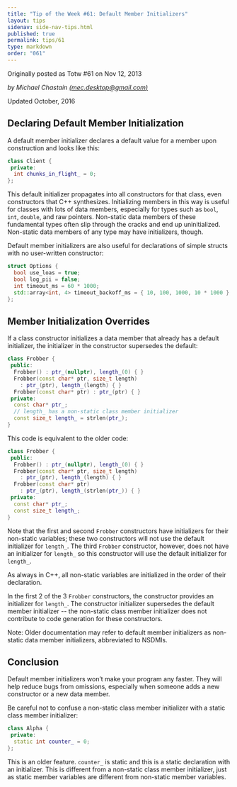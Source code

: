 ```yaml
---
title: "Tip of the Week #61: Default Member Initializers"
layout: tips
sidenav: side-nav-tips.html
published: true
permalink: tips/61
type: markdown
order: "061"
---
```


Originally posted as Totw #61 on Nov 12, 2013

*by Michael Chastain [(mec.desktop@gmail.com)](mailto:mec.desktop@gmail.com)*

Updated October, 2016

## Declaring Default Member Initialization

A default member initializer declares a default value for a member upon
construction and looks like this:

```c++
class Client {
 private:
  int chunks_in_flight_ = 0;
};
```

This default initializer propagates into all constructors for that class, even
constructors that C++ synthesizes. Initializing members in this way is useful
for classes with lots of data members, especially for types such as `bool`,
`int`, `double`, and raw pointers. Non-static data members of these fundamental
types often slip through the cracks and end up uninitialized. Non-static data
members of any type may have initializers, though.

Default member initializers are also useful for declarations of simple structs
with no user-written constructor:

```c++
struct Options {
  bool use_loas = true;
  bool log_pii = false;
  int timeout_ms = 60 * 1000;
  std::array<int, 4> timeout_backoff_ms = { 10, 100, 1000, 10 * 1000 };
};
```

## Member Initialization Overrides

If a class constructor initializes a data member that already has a default
initializer, the initializer in the constructor supersedes the default:

```c++
class Frobber {
 public:
  Frobber() : ptr_(nullptr), length_(0) { }
  Frobber(const char* ptr, size_t length)
    : ptr_(ptr), length_(length) { }
  Frobber(const char* ptr) : ptr_(ptr) { }
 private:
  const char* ptr_;
  // length_ has a non-static class member initializer
  const size_t length_ = strlen(ptr_);
}
```

This code is equivalent to the older code:

```c++
class Frobber {
 public:
  Frobber() : ptr_(nullptr), length_(0) { }
  Frobber(const char* ptr, size_t length)
    : ptr_(ptr), length_(length) { }
  Frobber(const char* ptr)
    : ptr_(ptr), length_(strlen(ptr_)) { }
 private:
  const char* ptr_;
  const size_t length_;
}
```

Note that the first and second `Frobber` constructors have initializers for
their non-static variables; these two constructors will not use the default
initializer for `length_`. The third `Frobber` constructor, however, does
not have an initializer for `length_` so this constructor will use the default
initializer for `length_`.

As always in C++, all non-static variables are initialized in the order of their
declaration.

In the first 2 of the 3 `Frobber` constructors, the constructor provides an
initializer for `length_`. The constructor initializer supersedes the default
member initializer -- the non-static class member initializer does not
contribute to code generation for these constructors.

Note: Older documentation may refer to default member initializers as non-static
data member initializers, abbreviated to NSDMIs.

## Conclusion

Default member initializers won’t make your program any faster. They will help
reduce bugs from omissions, especially when someone adds a new constructor or a
new data member.

Be careful not to confuse a non-static class member initializer with a static
class member initializer:

```c++
class Alpha {
 private:
  static int counter_ = 0;
};
```

This is an older feature. `counter_` is static and this is a static declaration
with an initializer. This is different from a non-static class member
initializer, just as static member variables are different from non-static
member variables.
